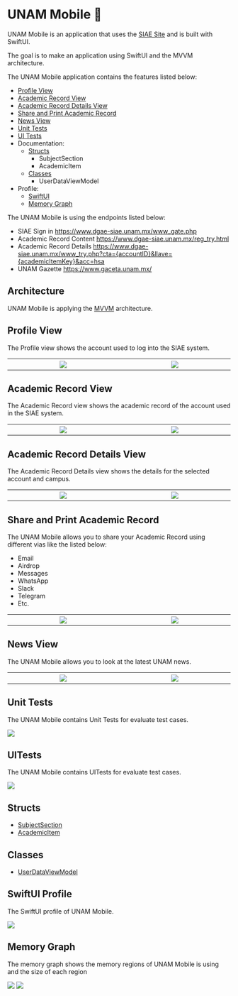 # UNAM Mobile :iphone:

UNAM Mobile is an application that uses the [SIAE Site](https://www.dgae-siae.unam.mx/www_gate.php) and is built with SwiftUI. 

The goal is to make an application using SwiftUI and the MVVM architecture.

The UNAM Mobile application contains the features listed below:

- [Profile View](#profile-view)
- [Academic Record View ](#academic-record-details-view)
- [Academic Record Details View](#academic-record-details-view)
- [Share and Print Academic Record](#share-and-print-academic-record)
- [News View](#news-view)
- [Unit Tests](#unit-tests)
- [UI Tests](#uitests)
- Documentation:
    - [Structs](#structs)
        - SubjectSection
        - AcademicItem
    - [Classes](#classes)
        - UserDataViewModel
- Profile:
    - [SwiftUI](#swiftui-profile)
    - [Memory Graph](#memory-graph)

The UNAM Mobile is using the endpoints listed below:

- SIAE Sign in https://www.dgae-siae.unam.mx/www_gate.php
- Academic Record Content https://www.dgae-siae.unam.mx/reg_try.html
- Academic Record Details https://www.dgae-siae.unam.mx/www_try.php?cta={accountID}&llave={academicItemKey}&acc=hsa
- UNAM Gazette https://www.gaceta.unam.mx/

## Architecture

UNAM Mobile is applying the [MVVM](https://cocoacasts.com/model-view-viewmodel-in-swift) architecture. 

## Profile View 

The Profile view shows the account used to log into the SIAE system.

<table>
    <tr>
        <th width=340><img src="../main/ProfileView1.png" ></th>
        <th width=340><img src="../main/ProfileView2.png" ></th>
    </tr>
</table>

## Academic Record View 

The Academic Record view shows the academic record of the account used in the SIAE system.

<table>
    <tr>
        <th width=340><img src="../main/AcademicRecord1.png" ></th>
        <th width=340><img src="../main/AcademicRecord2.png" ></th>
    </tr>
</table>

## Academic Record Details View 

The Academic Record Details view shows the details for the selected account and campus.

<table>
    <tr>
        <th width=340><img src="../main/AcademicRecordDetails1.png" ></th>
        <th width=340><img src="../main/AcademicRecordDetails2.png" ></th>
    </tr>
</table>

## Share and Print Academic Record 

The UNAM Mobile allows you to share your Academic Record using different vias like the listed below:
- Email
- Airdrop
- Messages
- WhatsApp
- Slack
- Telegram
- Etc. 

<table>
    <tr>
        <th width=340><img src="../main/PrintView1.png" ></th>
        <th width=340><img src="../main/PrintView3.png" ></th>
    </tr>
</table>

## News View 

The UNAM Mobile allows you to look at the latest UNAM news. 

<table>
    <tr>
        <th width=340><img src="../main/NewsView1.png" ></th>
        <th width=340><img src="../main/NewsView3.png" ></th>
    </tr>
</table>

## Unit Tests

The UNAM Mobile contains Unit Tests for evaluate test cases.

<img with=400 src="../main/UnitTests.png" >

## UITests

The UNAM Mobile contains UITests for evaluate test cases.

<img with=400 src="../main/UITests.png" >

## Structs

- [SubjectSection](Documentation/Reference/structs/SubjectSection.md)
- [AcademicItem](Documentation/Reference/structs/AcademicItem.md)

## Classes

- [UserDataViewModel](Documentation/Reference/classes/UserDataViewModel.md)

## SwiftUI Profile

The SwiftUI profile of UNAM Mobile.

<img with=400 src="../main/IntrumentsSwiftUI.png" >

## Memory Graph

The memory graph shows the memory regions of UNAM Mobile is using and the size of each region

<img with=400 src="../main/memory1.png" >
<img with=400 src="../main/memory2.png" >